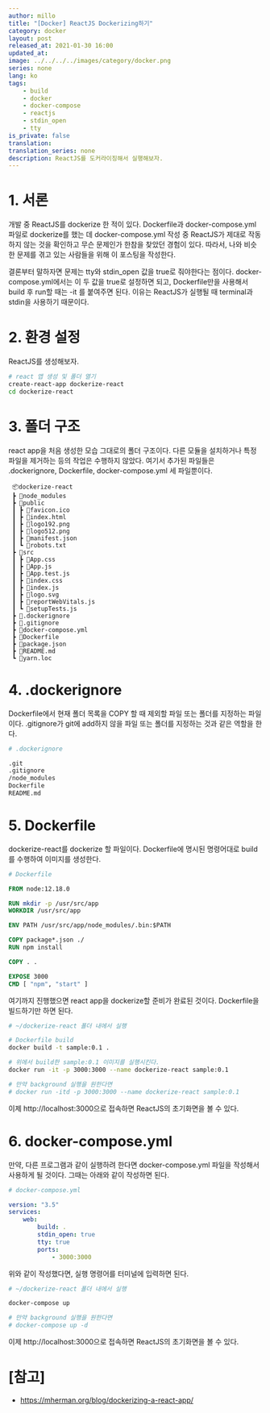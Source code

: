 ```yaml
---
author: millo
title: "[Docker] ReactJS Dockerizing하기"
category: docker
layout: post
released_at: 2021-01-30 16:00
updated_at:
image: ../../../../images/category/docker.png
series: none
lang: ko
tags:
    - build
    - docker
    - docker-compose
    - reactjs
    - stdin_open
    - tty
is_private: false
translation:
translation_series: none
description: ReactJS를 도커라이징해서 실행해보자.
---
```


# 1. 서론

개발 중 ReactJS를 dockerize 한 적이 있다. Dockerfile과 docker-compose.yml 파일로 dockerize를 했는 데 docker-compose.yml 작성 중 ReactJS가 제대로 작동하지 않는 것을 확인하고 무슨 문제인가 한참을 찾았던 경험이 있다. 따라서, 나와 비슷한 문제를 겪고 있는 사람들을 위해 이 포스팅을 작성한다.

결론부터 말하자면 문제는 tty와 stdin_open 값을 true로 줘야한다는 점이다. docker-compose.yml에서는 이 두 값을 true로 설정하면 되고, Dockerfile만을 사용해서 build 후 run할 때는 -it 를 붙여주면 된다. 이유는 ReactJS가 실행될 때 terminal과 stdin을 사용하기 때문이다.

# 2. 환경 설정

ReactJS를 생성해보자.

```bash
# react 앱 생성 및 폴더 열기
create-react-app dockerize-react
cd dockerize-react
```

# 3. 폴더 구조

react app을 처음 생성한 모습 그대로의 폴더 구조이다. 다른 모듈을 설치하거나 특정 파일을 제거하는 등의 작업은 수행하지 않았다. 여기서 추가된 파일들은 .dockerignore, Dockerfile, docker-compose.yml 세 파일뿐이다.

```
 📦dockerize-react
 ┣ 📂node_modules
 ┣ 📂public
 ┃ ┣ 📜favicon.ico
 ┃ ┣ 📜index.html
 ┃ ┣ 📜logo192.png
 ┃ ┣ 📜logo512.png
 ┃ ┣ 📜manifest.json
 ┃ ┗ 📜robots.txt
 ┣ 📂src
 ┃ ┣ 📜App.css
 ┃ ┣ 📜App.js
 ┃ ┣ 📜App.test.js
 ┃ ┣ 📜index.css
 ┃ ┣ 📜index.js
 ┃ ┣ 📜logo.svg
 ┃ ┣ 📜reportWebVitals.js
 ┃ ┗ 📜setupTests.js
 ┣ 📜.dockerignore
 ┣ 📜.gitignore
 ┣ 📜docker-compose.yml
 ┣ 📜Dockerfile
 ┣ 📜package.json
 ┣ 📜README.md
 ┗ 📜yarn.loc
```

# 4. .dockerignore

Dockerfile에서 현재 폴더 목록을 COPY 할 때 제외할 파일 또는 폴더를 지정하는 파일이다. .gitignore가 git에 add하지 않을 파일 또는 폴더를 지정하는 것과 같은 역할을 한다.

```bash
# .dockerignore

.git
.gitignore
/node_modules
Dockerfile
README.md
```

# 5. Dockerfile

dockerize-react를 dockerize 할 파일이다. Dockerfile에 명시된 명령어대로 build를 수행하여 이미지를 생성한다.

```Dockerfile
# Dockerfile

FROM node:12.18.0

RUN mkdir -p /usr/src/app
WORKDIR /usr/src/app

ENV PATH /usr/src/app/node_modules/.bin:$PATH

COPY package*.json ./
RUN npm install

COPY . .

EXPOSE 3000
CMD [ "npm", "start" ]
```

여기까지 진행했으면 react app을 dockerize할 준비가 완료된 것이다. Dockerfile을 빌드하기만 하면 된다.

```bash
# ~/dockerize-react 폴더 내에서 실행

# Dockerfile build
docker build -t sample:0.1 .

# 위에서 build한 sample:0.1 이미지를 실행시킨다.
docker run -it -p 3000:3000 --name dockerize-react sample:0.1

# 만약 background 실행을 원한다면
# docker run -itd -p 3000:3000 --name dockerize-react sample:0.1
```

이제 http://localhost:3000으로 접속하면 ReactJS의 초기화면을 볼 수 있다.

# 6. docker-compose.yml

만약, 다른 프로그램과 같이 실행하려 한다면 docker-compose.yml 파일을 작성해서 사용하게 될 것이다. 그때는 아래와 같이 작성하면 된다.

```yml
# docker-compose.yml

version: "3.5"
services:
    web:
        build: .
        stdin_open: true
        tty: true
        ports:
            - 3000:3000
```

위와 같이 작성했다면, 실행 명령어를 터미널에 입력하면 된다.

```bash
# ~/dockerize-react 폴더 내에서 실행

docker-compose up

# 만약 background 실행을 원한다면
# docker-compose up -d
```

이제 http://localhost:3000으로 접속하면 ReactJS의 초기화면을 볼 수 있다.

# [참고]

-   https://mherman.org/blog/dockerizing-a-react-app/

